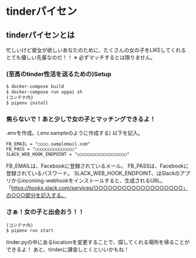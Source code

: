# tinderパイセン
## tinderパイセンとは
忙しいけど彼女が欲しいあなたのために、たくさんの女の子をLIKEしてくれる
とても優しい先輩なのだ！！
※ 必ずマッチするとは限りません。
### (至高のtinder性活を送るための)Setup
```sh
$ docker-compose build
$ docker-compose run oppai sh
(コンテナ内)
$ pipenv install
```
### 焦らないで！あと少しで女の子とマッチングできるよ！
.envを作成。(.env.sampleのように作成する)
以下を記入。
```.env
FB_EMAIL = "○○○○.samplemail.com"
FB_PASS = "○○○○○○○○○○○○○○○"
SLACK_WEB_HOOK_ENDPOINT = "○○○○○○○○○○○○○○○○○○○"
```
FB_EMAILは、Facebookに登録されているメール。
FB_PASSは、Facebookに登録されているパスワード。
SLACK_WEB_HOOK_ENDPOINT、はSlackのアプリからincoming-webhookをインストールすると、生成されるURL。
「https://hooks.slack.com/services/○○○○○○○○○○○○○○○○○○○」の○○○部分を記入する。
### さぁ！女の子と出会おう！！
```
(コンテナ内)
$ pipenv run start
```
tinder.pyの中にあるlocationを変更することで、探してくれる場所を帰ることができるよ！
あと、tinderに課金しとくといいかもね！